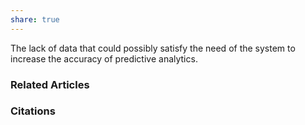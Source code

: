 ```yaml
---
share: true
---
```


The lack of data that could possibly satisfy the need of the system to increase the accuracy of predictive analytics.

### Related Articles

### Citations
